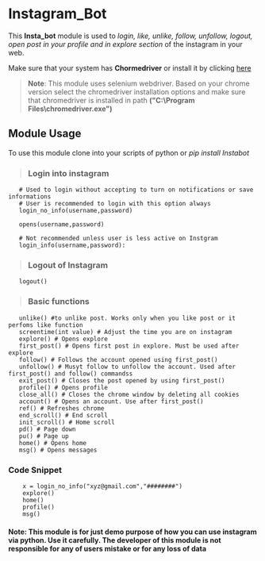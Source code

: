 # Instagram_Bot

This **Insta_bot** module is used to *login, like, unlike, follow, unfollow, logout, open post in your profile and in explore section* of the instagram in your web.

Make sure that your system has **Chormedriver** or install it by clicking [here]("https://chromedriver.chromium.org/downloads")

>__**Note**__: This module uses selenium webdriver. Based on your  chrome version select the chromedriver installation options and make sure that chromedriver is installed in path **("C:\Program Files\chromedriver.exe")**

## Module Usage

To use this module clone into your scripts of python or *pip install Instabot*

> ### Login into instagram

 ```from Instabot import *
    # Used to login without accepting to turn on notifications or save informations
    # User is recommended to login with this option always
    login_no_info(username,password)
 ```

 ```#used to open and user is allowed to select the options for saving info and for notifications
    opens(username,password)
 ```

 ```#opens with post notfications while you're surfing in Instagram
    # Not recommended unless user is less active on Instgram
    login_info(username,password):
```

> ### Logout of Instagram

 ```#logs out by clearing all cookies in your test browser
    logout()
 ```

> ### Basic functions

 ```like() #to like post
    unlike() #to unlike post. Works only when you like post or it perfoms like function
    screentime(int value) # Adjust the time you are on instagram
    explore() # Opens explore
    first_post() # Opens first post in explore. Must be used after explore
    follow() # Follows the account opened using first_post()
    unfollow() # Musyt follow to unfollow the account. Used after first_post() and follow() commandss
    exit_post() # Closes the post opened by using first_post()
    profile() # Opens profile
    close_all() # Closes the chrome window by deleting all cookies
    account() # Opens an account. Use after first_post()
    ref() # Refreshes chrome
    end_scroll() # End scroll
    init_scroll() # Home scroll
    pd() # Page down
    pu() # Page up
    home() # Opens home
    msg() # Opens messages

 ```

### Code Snippet

```from Instabot import *
    x = login_no_info("xyz@gmail.com","########")
    explore()
    home()
    profile()
    msg()

```

#### Note: This module is for just demo purpose of how you can use instagram via python. Use it carefully. The developer of this module is not responsible for any of users mistake or for any loss of data
